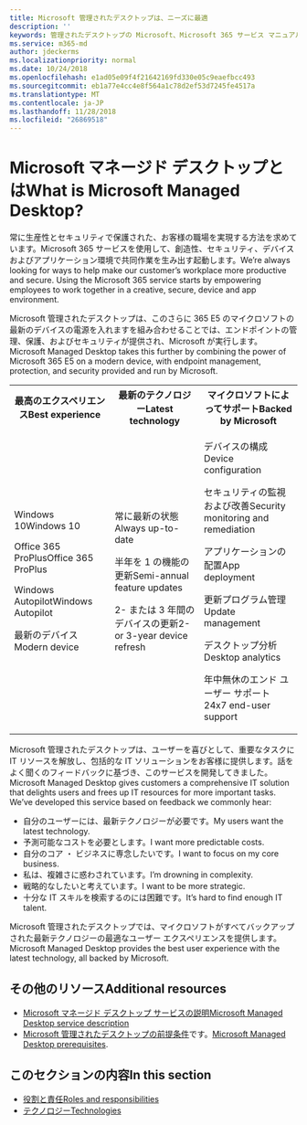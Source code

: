 ```yaml
---
title: Microsoft 管理されたデスクトップは、ニーズに最適
description: ''
keywords: 管理されたデスクトップの Microsoft、Microsoft 365 サービス マニュアル
ms.service: m365-md
author: jdeckerms
ms.localizationpriority: normal
ms.date: 10/24/2018
ms.openlocfilehash: e1ad05e09f4f21642169fd330e05c9eaefbcc493
ms.sourcegitcommit: eb1a77e4cc4e8f564a1c78d2ef53d7245fe4517a
ms.translationtype: MT
ms.contentlocale: ja-JP
ms.lasthandoff: 11/28/2018
ms.locfileid: "26869518"
---
```

# <a name="what-is-microsoft-managed-desktop"></a><span data-ttu-id="9302c-103">Microsoft マネージド デスクトップとは</span><span class="sxs-lookup"><span data-stu-id="9302c-103">What is Microsoft Managed Desktop?</span></span>

<!--from Overview-->

<span data-ttu-id="9302c-p101">常に生産性とセキュリティで保護された、お客様の職場を実現する方法を求めています。Microsoft 365 サービスを使用して、創造性、セキュリティ、デバイスおよびアプリケーション環境で共同作業を生み出す起動します。</span><span class="sxs-lookup"><span data-stu-id="9302c-p101">We’re always looking for ways to help make our customer’s workplace more productive and secure. Using the Microsoft 365 service starts by empowering employees to work together in a creative, secure, device and app environment.</span></span>

<span data-ttu-id="9302c-106">Microsoft 管理されたデスクトップは、このさらに 365 E5 のマイクロソフトの最新のデバイスの電源を入れますを組み合わせることでは、エンドポイントの管理、保護、およびセキュリティが提供され、Microsoft が実行します。</span><span class="sxs-lookup"><span data-stu-id="9302c-106">Microsoft Managed Desktop takes this further by combining the power of Microsoft 365 E5 on a modern device, with endpoint management, protection, and security provided and run by Microsoft.</span></span>


<table>
<tr><th><span data-ttu-id="9302c-107">最高のエクスペリエンス</span><span class="sxs-lookup"><span data-stu-id="9302c-107">Best experience</span></span></th><th><span data-ttu-id="9302c-108">最新のテクノロジー</span><span class="sxs-lookup"><span data-stu-id="9302c-108">Latest technology</span></span></th><th><span data-ttu-id="9302c-109">マイクロソフトによってサポート</span><span class="sxs-lookup"><span data-stu-id="9302c-109">Backed by Microsoft</span></span></th></tr>
<tr><td><p><span data-ttu-id="9302c-110">Windows 10</span><span class="sxs-lookup"><span data-stu-id="9302c-110">Windows 10</span></span></p><p><span data-ttu-id="9302c-111">Office 365 ProPlus</span><span class="sxs-lookup"><span data-stu-id="9302c-111">Office 365 ProPlus</span></span></p><p></p><p><span data-ttu-id="9302c-112">Windows Autopilot</span><span class="sxs-lookup"><span data-stu-id="9302c-112">Windows Autopilot</span></span></p><p><span data-ttu-id="9302c-113">最新のデバイス</span><span class="sxs-lookup"><span data-stu-id="9302c-113">Modern device</span></span></p></td><td><p><span data-ttu-id="9302c-114">常に最新の状態</span><span class="sxs-lookup"><span data-stu-id="9302c-114">Always up-to-date</span></span></p><p><span data-ttu-id="9302c-115">半年を 1 の機能の更新</span><span class="sxs-lookup"><span data-stu-id="9302c-115">Semi-annual feature updates</span></span> </p><p><span data-ttu-id="9302c-116">2- または 3 年間のデバイスの更新</span><span class="sxs-lookup"><span data-stu-id="9302c-116">2- or 3-year device refresh</span></span></p></td><td><p><span data-ttu-id="9302c-117">デバイスの構成</span><span class="sxs-lookup"><span data-stu-id="9302c-117">Device configuration</span></span></p><p><span data-ttu-id="9302c-118">セキュリティの監視および改善</span><span class="sxs-lookup"><span data-stu-id="9302c-118">Security monitoring and remediation</span></span></p><p><span data-ttu-id="9302c-119">アプリケーションの配置</span><span class="sxs-lookup"><span data-stu-id="9302c-119">App deployment</span></span></p><p><span data-ttu-id="9302c-120">更新プログラム管理</span><span class="sxs-lookup"><span data-stu-id="9302c-120">Update management</span></span></p><p><span data-ttu-id="9302c-121">デスクトップ分析</span><span class="sxs-lookup"><span data-stu-id="9302c-121">Desktop analytics</span></span></p><p><span data-ttu-id="9302c-122">年中無休のエンド ユーザー サポート</span><span class="sxs-lookup"><span data-stu-id="9302c-122">24x7 end-user support</span></span></p></td></tr>
</table>

<span data-ttu-id="9302c-p102">Microsoft 管理されたデスクトップは、ユーザーを喜びとして、重要なタスクに IT リソースを解放し、包括的な IT ソリューションをお客様に提供します。話をよく聞くのフィードバックに基づき、このサービスを開発してきました。</span><span class="sxs-lookup"><span data-stu-id="9302c-p102">Microsoft Managed Desktop gives customers a comprehensive IT solution that delights users and frees up IT resources for more important tasks. We’ve developed this service based on feedback we commonly hear:</span></span>
- <span data-ttu-id="9302c-125">自分のユーザーには、最新テクノロジーが必要です。</span><span class="sxs-lookup"><span data-stu-id="9302c-125">My users want the latest technology.</span></span>
- <span data-ttu-id="9302c-126">予測可能なコストを必要とします。</span><span class="sxs-lookup"><span data-stu-id="9302c-126">I want more predictable costs.</span></span>
- <span data-ttu-id="9302c-127">自分のコア ・ ビジネスに専念したいです。</span><span class="sxs-lookup"><span data-stu-id="9302c-127">I want to focus on my core business.</span></span> 
- <span data-ttu-id="9302c-128">私は、複雑さに惑わされています。</span><span class="sxs-lookup"><span data-stu-id="9302c-128">I’m drowning in complexity.</span></span> 
- <span data-ttu-id="9302c-129">戦略的なしたいと考えています。</span><span class="sxs-lookup"><span data-stu-id="9302c-129">I want to be more strategic.</span></span> 
- <span data-ttu-id="9302c-130">十分な IT スキルを検索するのには困難です。</span><span class="sxs-lookup"><span data-stu-id="9302c-130">It’s hard to find enough IT talent.</span></span>  

<span data-ttu-id="9302c-131">Microsoft 管理されたデスクトップでは、マイクロソフトがすべてバックアップされた最新テクノロジーの最適なユーザー エクスペリエンスを提供します。</span><span class="sxs-lookup"><span data-stu-id="9302c-131">Microsoft Managed Desktop provides the best user experience with the latest technology, all backed by Microsoft.</span></span> 

## <a name="additional-resources"></a><span data-ttu-id="9302c-132">その他のリソース</span><span class="sxs-lookup"><span data-stu-id="9302c-132">Additional resources</span></span>
- [<span data-ttu-id="9302c-133">Microsoft マネージド デスクトップ サービスの説明</span><span class="sxs-lookup"><span data-stu-id="9302c-133">Microsoft Managed Desktop service description</span></span>](../service-description/index.md)
- <span data-ttu-id="9302c-134">[Microsoft 管理されたデスクトップの前提条件](../get-ready/prerequisites.md)です。</span><span class="sxs-lookup"><span data-stu-id="9302c-134">[Microsoft Managed Desktop prerequisites](../get-ready/prerequisites.md).</span></span>

<!--When you enroll in Microsoft Managed Desktop, Microsoft provides you with devices that are configured to join your Azure Active Directory tenant. Windows 10, Office 365, and some apps and features associated with [Microsoft 365 Enterprise E5](https://www.microsoft.com/en-us/microsoft-365/compare-all-microsoft-365-plans) are installed (by Microsoft) on your devices. When your employees who are using these devices need help, they contact Microsoft Managed Desktop support (provided by Microsoft) through a custom chat app.--> 

<!--With Microsoft Managed Desktop, you get **software as a service** (Microsoft 365 E5), **Device as a service** (Microsoft Surface devices ready to use), and **IT support as a service** (Help desk and more).--> 
 
## <a name="in-this-section"></a><span data-ttu-id="9302c-135">このセクションの内容</span><span class="sxs-lookup"><span data-stu-id="9302c-135">In this section</span></span>
- [<span data-ttu-id="9302c-136">役割と責任</span><span class="sxs-lookup"><span data-stu-id="9302c-136">Roles and responsibilities</span></span>](roles-and-responsibilities.md)
- [<span data-ttu-id="9302c-137">テクノロジー</span><span class="sxs-lookup"><span data-stu-id="9302c-137">Technologies</span></span>](technologies.md)
